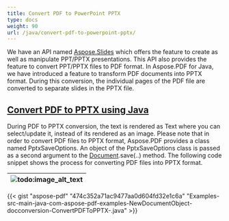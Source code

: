 ```yaml
---
title: Convert PDF to PowerPoint PPTX
type: docs
weight: 90
url: /java/convert-pdf-to-powerpoint-pptx/
---
```


We have an API named [Aspose.Slides](https://products.aspose.com/slides/java) which offers the feature to create as well as manipulate PPT/PPTX presentations. This API also provides the feature to convert PPT/PPTX files to PDF format. In Aspose.PDF for Java, we have introduced a feature to transform PDF documents into PPTX format. During this conversion, the individual pages of the PDF file are converted to separate slides in the PPTX file.
## <ins>**Convert PDF to PPTX using Java**
During PDF to PPTX conversion, the text is rendered as Text where you can select/update it, instead of its rendered as an image. Please note that in order to convert PDF files to PPTX format, Aspose.PDF provides a class named PptxSaveOptions. An object of the PptxSaveOptions class is passed as a second argument to the [Document](http://www.aspose.com/api/java/pdf/com.aspose.pdf/classes/Document).save(..) method. The following code snippet shows the process for converting PDF files into PPTX format.

|![todo:image_alt_text](http://i.imgur.com/htHaEpP.png)|
| :- |
{{< gist "aspose-pdf" "474c352a71ac9477aa0d604fd32e1c6a" "Examples-src-main-java-com-aspose-pdf-examples-NewDocumentObject-docconversion-ConvertPDFToPPTX-.java" >}}
